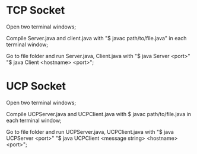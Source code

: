 # TCP Socket
Open two terminal windows;

Compile Server.java and client.java with "$ javac path/to/file.java" in each terminal window;

Go to file folder and run Server.java, Client.java with "$ java Server \<port>" "$ java Client \<hostname> \<port>";

# UCP Socket
Open two terminal windows;

Compile UCPServer.java and UCPClient.java with $ javac path/to/file.java in each terminal window;

Go to file folder and run UCPServer.java, UCPClient.java with "$ java UCPServer \<port>" "$ java UCPClient \<message string> \<hostname> \<port>"; 
